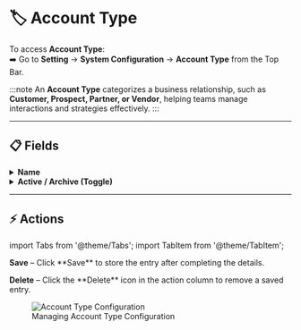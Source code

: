 # 🏷️ **Account Type**

To access **Account Type**:  
➡️ Go to **Setting** → **System Configuration** → **Account Type** from the Top Bar.

:::note
An **Account Type** categorizes a business relationship, such as **Customer, Prospect, Partner, or Vendor**, helping teams manage interactions and strategies effectively.
:::

---

## 📋 Fields

<details>
<summary><strong>Name</strong></summary>
<p>  
  Defines the title or label of the account type.
</p>
</details>

<details>
<summary><strong>Active / Archive (Toggle)</strong></summary>
<p>
  A switch to mark an account type as:  
  - **Active** → currently in use  
  - **Archived** → inactive or no longer needed  
</p>
</details>

---

## ⚡ Actions

import Tabs from '@theme/Tabs';
import TabItem from '@theme/TabItem';

<Tabs>
  <TabItem value="save" label="💾Save" default>
    <p><strong>Save</strong> – Click **Save** to store the entry after completing the details.</p>
  </TabItem>

  <TabItem value="delete" label="🗑️Delete">
    <p><strong>Delete</strong> – Click the **Delete** icon in the action column to remove a saved entry.</p>
  </TabItem>
</Tabs>

<figure>
  <img src="/media/system-configuration/account-type/account-type.png" alt="Account Type Configuration" />
  <figcaption>Managing Account Type Configuration</figcaption>
</figure>

